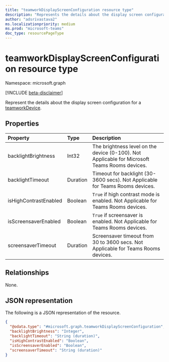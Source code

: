 ```yaml
---
title: "teamworkDisplayScreenConfiguration resource type"
description: "Represents the details about the display screen configuration for a device."
author: "adsrivastava2"
ms.localizationpriority: medium
ms.prod: "microsoft-teams"
doc_type: resourcePageType
---
```


# teamworkDisplayScreenConfiguration resource type

Namespace: microsoft.graph

[!INCLUDE [beta-disclaimer](../../includes/beta-disclaimer.md)]

Represent the details about the display screen configuration for a [teamworkDevice](../resources/teamworkdevice.md).

## Properties
|Property|Type|Description|
|:---|:---|:---|
|backlightBrightness|Int32|The brightness level on the device (0-100). Not Applicable for Microsoft Teams Rooms devices.|
|backlightTimeout|Duration|Timeout for backlight (30-3600 secs). Not Applicable for Teams Rooms devices.|
|isHighContrastEnabled|Boolean|`True` if high contrast mode is enabled. Not Applicable for Teams Rooms devices.|
|isScreensaverEnabled|Boolean|`True` if screensaver is enabled. Not Applicable for Teams Rooms devices.|
|screensaverTimeout|Duration|Screensaver timeout from 30 to 3600 secs. Not Applicable for Teams Rooms devices.|

## Relationships
None.

## JSON representation
The following is a JSON representation of the resource.
<!-- {
  "blockType": "resource",
  "@odata.type": "microsoft.graph.teamworkDisplayScreenConfiguration"
}
-->
``` json
{
  "@odata.type": "#microsoft.graph.teamworkDisplayScreenConfiguration",
  "backlightBrightness": "Integer",
  "backlightTimeout": "String (duration)",
  "isHighContrastEnabled": "Boolean",
  "isScreensaverEnabled": "Boolean",
  "screensaverTimeout": "String (duration)"
}
```


